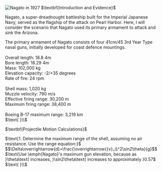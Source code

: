 <html>
<head>
<title>CSI Project - Main</title>
<script type="text/x-mathjax-config">
  MathJax.Hub.Config({tex2jax: {inlineMath: [['$','$'], ['\\(','\\)']]}});
</script>
<script type="text/javascript" async
  src="https://cdn.mathjax.org/mathjax/latest/MathJax.js?config=TeX-AMS_CHTML">
</script>
</head>
<body>
<img src="https://upload.wikimedia.org/wikipedia/commons/b/b9/Nagato05cropped.jpg" alt="Nagato in 1927">
$\textbf{Introduction and Evidence}$
<p>
Nagato, a super-dreadnought battleship built for the Imperial Japanese Navy, served as the flagship of the attack on Pearl Harbor. Here, I will consider the scenario that Nagato used its primary armament to attack and sink the Arizona.
</p>
<p>
The primary armament of Nagato consists of four 41cm/45 3rd Year Type naval guns, initially developed for coast defence mountings.<br><br>
Overall length: 18.8 4m<br>
Bore length: 18.29 4m<br>
Mass: 102,000 kg<br>
Elevation capacity: -2/+35 degrees<br>
Rate of fire: 24 rpm<br><br>
Shell mass: 1,020 kg<br>
Muzzle velocity: 790 m/s<br>
Effective firing range: 30,200 m<br>
Maximum firing range: 38,400 m<br><br>
Boeing B-17 maximum range: 3,219 km<br>
$\text{ }\\$
</p>
$\textbf{Projectile Motion Calculations}$
<p>
$\text{1. Determine the maximum range of the shell, assuming no air resistance. Use the range equation:}$
$$\Delta\overrightarrow{d}=\frac{\overrightarrow{{v}_i}^2\sin2\theta}{g}$$
$\text{Use \emph{Nagato}'s maximum gun elevation, because as }\theta\text{ increases, }\sin2\theta\text{ increases to approximately }0.57$
$\text{ }\\$
</p>
</body>
</html>
